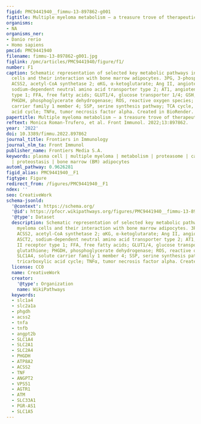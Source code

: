 ```yaml
---
figid: PMC9441940__fimmu-13-897862-g001
figtitle: Multiple myeloma metabolism – a treasure trove of therapeutic targets?
organisms:
- NA
organisms_ner:
- Danio rerio
- Homo sapiens
pmcid: PMC9441940
filename: fimmu-13-897862-g001.jpg
figlink: /pmc/articles/PMC9441940/figure/f1/
number: F1
caption: Schematic representation of selected key metabolic pathways in multiple myeloma
  cells and their interaction with bone marrow adipocytes. 3PG, 3-phosphoglycerate;
  ACSS2, acetyl-CoA synthetase 2; αKG, α-ketoglutarate; Ang II, angiotensin II; ASCT2,
  sodium-dependent neutral amino acid transporter type 2; AT1, angiotensin II receptor
  type 1; FFA, free fatty acids; GLUT1/4, glucose transporter 1/4; GSH, glutathione;
  PHGDH, phosphoglycerate dehydrogenase; ROS, reactive oxygen species; SLC1A4, solute
  carrier family 1 member 4; SSP, serine synthesis pathway; TCA cycle, tricarboxylic
  acid cycle; TNFα, tumor necrosis factor alpha. Created in BioRender.
papertitle: Multiple myeloma metabolism – a treasure trove of therapeutic targets?.
reftext: Monica Roman-Trufero, et al. Front Immunol. 2022;13:897862.
year: '2022'
doi: 10.3389/fimmu.2022.897862
journal_title: Frontiers in Immunology
journal_nlm_ta: Front Immunol
publisher_name: Frontiers Media S.A.
keywords: plasma cell | multiple myeloma | metabolism | proteasome | cancer biology
  | proteostasis | bone marrow (BM) adipocytes
automl_pathway: 0.9626281
figid_alias: PMC9441940__F1
figtype: Figure
redirect_from: /figures/PMC9441940__F1
ndex: ''
seo: CreativeWork
schema-jsonld:
  '@context': https://schema.org/
  '@id': https://pfocr.wikipathways.org/figures/PMC9441940__fimmu-13-897862-g001.html
  '@type': Dataset
  description: Schematic representation of selected key metabolic pathways in multiple
    myeloma cells and their interaction with bone marrow adipocytes. 3PG, 3-phosphoglycerate;
    ACSS2, acetyl-CoA synthetase 2; αKG, α-ketoglutarate; Ang II, angiotensin II;
    ASCT2, sodium-dependent neutral amino acid transporter type 2; AT1, angiotensin
    II receptor type 1; FFA, free fatty acids; GLUT1/4, glucose transporter 1/4; GSH,
    glutathione; PHGDH, phosphoglycerate dehydrogenase; ROS, reactive oxygen species;
    SLC1A4, solute carrier family 1 member 4; SSP, serine synthesis pathway; TCA cycle,
    tricarboxylic acid cycle; TNFα, tumor necrosis factor alpha. Created in BioRender.
  license: CC0
  name: CreativeWork
  creator:
    '@type': Organization
    name: WikiPathways
  keywords:
  - slc1a4
  - slc2a1a
  - phgdh
  - acss2
  - tnfa
  - tnfb
  - angpt2b
  - SLC1A4
  - SLC2A1
  - SLC2A4
  - PHGDH
  - ATP8A2
  - ACSS2
  - TNF
  - ANGPT2
  - VPS51
  - AGTR1
  - ATM
  - SLC33A1
  - PGR-AS1
  - SLC1A5
---
```

